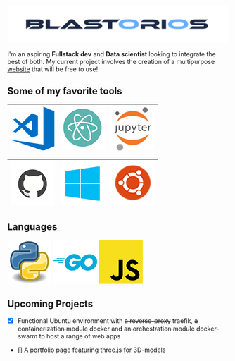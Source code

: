 <img src="https://raw.githubusercontent.com/Blastorios/Blastorios/master/images/blastorios_render.png" alt="Blastorios Logo">

I'm an aspiring **Fullstack dev** and **Data scientist** looking to integrate the best of both. My current project involves the creation of a multipurpose [website](https://blastorios.dev/) that will be free to use!

## Some of my favorite tools
<img src="https://raw.githubusercontent.com/Blastorios/Blastorios/master/images/vscode_render.png" alt="vscode render"> | <img src="https://raw.githubusercontent.com/Blastorios/Blastorios/master/images/atom_render.png" alt="atom render"> | <img src="https://raw.githubusercontent.com/Blastorios/Blastorios/master/images/jupyter_render.png" alt="jupyter render">
----------------------------------------------------------------------------------------------------------------------- | ------------------------------------------------------------------------------------------------------------------- | -------------------------------------------------------------------------------------------------------------------------

<img src="https://raw.githubusercontent.com/Blastorios/Blastorios/master/images/github_render.png" alt="github render"> | <img src="https://raw.githubusercontent.com/Blastorios/Blastorios/master/images/windows_render.png" alt="windows render"> | <img src="https://raw.githubusercontent.com/Blastorios/Blastorios/master/images/ubuntu_render.png" alt="ubuntu render">
----------------------------------------------------------------------------------------------------------------------- | ------------------------------------------------------------------------------------------------------------------------- | -----------------------------------------------------------------------------------------------------------------------

## Languages
<img src="https://raw.githubusercontent.com/Blastorios/Blastorios/master/images/python_render.png" alt="python render">

<img src="https://raw.githubusercontent.com/Blastorios/Blastorios/master/images/go_render.png" alt="go render">

<img src="https://raw.githubusercontent.com/Blastorios/Blastorios/master/images/javascript_render.png" alt="javascript render">

## Upcoming Projects
- [x] Functional Ubuntu environment with ~~a reverse-proxy~~ traefik, ~~a containerization module~~ docker and ~~an orchestration module~~ docker-swarm to host a range of web apps
- [] A portfolio page featuring three.js for 3D-models
